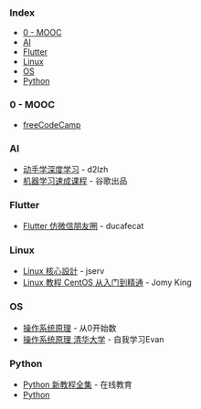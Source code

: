 ### Index

* [0 - MOOC](#0---mooc)
* [AI](#ai)
* [Flutter](#flutter)
* [Linux](#linux)
* [OS](#os)
* [Python](#python)


### 0 - MOOC

* [freeCodeCamp](https://chinese.freecodecamp.org)


### AI

* [动手学深度学习](https://zh.d2l.ai/index.html) - d2lzh
* [机器学习速成课程](https://developers.google.com/machine-learning/crash-course/prereqs-and-prework?hl=zh-cn) - 谷歌出品


### Flutter

* [Flutter 仿微信朋友圈](https://www.youtube.com/playlist?v=7lZRWWELIaA&list=PL274L1n86T80VQcJb76zcXcPpF-S-fFV-) - ducafecat


### Linux

* [Linux 核心設計](https://youtube.com/playlist?list=PL6S9AqLQkFpongEA75M15_BlQBC9rTdd8) - jserv
* [Linux 教程 CentOS 从入门到精通](https://www.youtube.com/playlist?list=PL9nxfq1tlKKlImsI9_iDguCUOhLFGamKI) - Jomy King


### OS

* [操作系统原理](https://www.youtube.com/playlist?list=PLkl2qqmYigA66rJ4FgmZan4YIVRgNFLQx) - 从0开始数
* [操作系统原理 清华大学](https://www.youtube.com/playlist?list=PLgSjsxruwagoYuFuMnUY-lMzTfQR7ugw9) - 自我学习Evan


### Python

* [Python 新教程全集](https://www.youtube.com/playlist?list=PLF2BRDzmXcWqMzQlIUOjiGVmiyEcHiO3q) - 在线教育
* [Python](https://www.youtube.com/playlist?list=PLVyDH2ns1F75k1hvD2apA0DwI3XMiSDqp)
